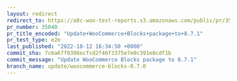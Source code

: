 ```yaml
---
layout: redirect
redirect_to: https://a8c-woo-test-reports.s3.amazonaws.com/public/pr/35040/e2e/index.html
pr_number: 35040
pr_title_encoded: "Update+WooCommerce+Blocks+package+to+8.7.1"
pr_test_type: e2e
last_published: "2022-10-12 16:34:50 +0000"
commit_sha: 7c6a67f9398ecfcd2f46f3375e7e0c391e8cdf1b
commit_message: "Update WooCommerce Blocks package to 8.7.1"
branch_name: update/woocommerce-blocks-8.7.0
---
```

